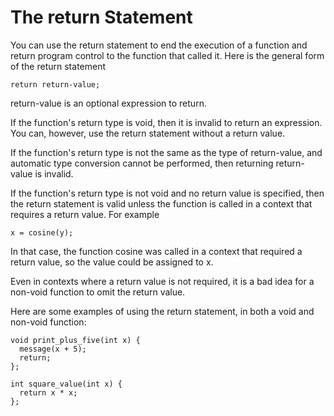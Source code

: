 # The return Statement

You can use the return statement to end the execution of a function and return program control to the function that called it. Here is the general form of the return statement

`return return-value;`

return-value is an optional expression to return.

If the function's return type is void, then it is invalid to return an expression. You can, however, use the return statement without a return value. 

If the function's return type is not the same as the type of return-value, and automatic type conversion cannot be performed, then returning return-value is invalid. 

If the function's return type is not void and no return value is specified, then the return statement is valid unless the function is called in a context that requires a return value. For example

```text
x = cosine(y); 
```

In that case, the function cosine was called in a context that required a return value, so the value could be assigned to x. 

Even in contexts where a return value is not required, it is a bad idea for a non-void function to omit the return value. 

Here are some examples of using the return statement, in both a void and non-void function:

```text
void print_plus_five(int x) {
  message(x + 5);
  return;
};
```

```text
int square_value(int x) {
  return x * x;
};
```

